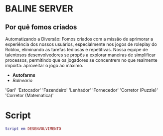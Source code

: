 # BALINE SERVER



## Por quê fomos criados

Automatizando a Diversão: Fomos criados com a missão de aprimorar a experiência dos nossos usuários, especialmente nos jogos de roleplay do Roblox, eliminando as tarefas tediosas e repetitivas. Nossa equipe de talentosos desenvolvedores se propôs a explorar maneiras de simplificar processos, permitindo que os jogadores se concentrem no que realmente importa: aproveitar o jogo ao máximo.

- **Autofarms**
- *Balneario*
  
'Gari'
'Estocador'
'Fazendeiro'
'Lenhador'
'Fornecedor'
'Corretor (Puzzle)'
'Corretor (Matematica)'









# Script
```lua
Script em DESENVOLVIMENTO
